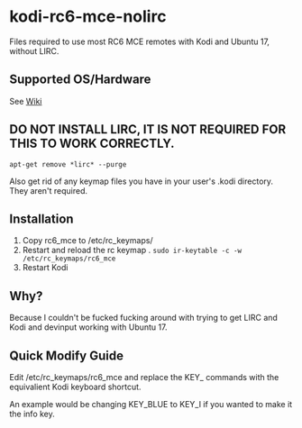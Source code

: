 # kodi-rc6-mce-nolirc
Files required to use most RC6 MCE remotes with Kodi and Ubuntu 17, without LIRC.

## Supported OS/Hardware

See [Wiki](https://github.com/clontarfx/kodi-rc6-mce-nolirc/wiki/Supported-OS-Kodi-Hardware)

## DO NOT INSTALL LIRC, IT IS NOT REQUIRED FOR THIS TO WORK CORRECTLY.

`apt-get remove *lirc* --purge`

Also get rid of any keymap files you have in your user's .kodi directory. They aren't required.

## Installation

1. Copy rc6_mce to /etc/rc_keymaps/
2. Restart and reload the rc keymap
. `sudo ir-keytable -c -w /etc/rc_keymaps/rc6_mce`
3. Restart Kodi

## Why?

Because I couldn't be fucked fucking around with trying to get LIRC and Kodi and devinput working with Ubuntu 17.

## Quick Modify Guide

Edit /etc/rc_keymaps/rc6_mce and replace the KEY_ commands with the equivalient Kodi keyboard shortcut.

An example would be changing KEY_BLUE to KEY_I if you wanted to make it the info key.